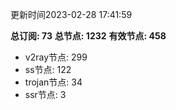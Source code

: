 更新时间2023-02-28 17:41:59

**总订阅: 73**
**总节点: 1232**
**有效节点: 458**
- v2ray节点: 299
- ss节点: 122
- trojan节点: 34
- ssr节点: 3

